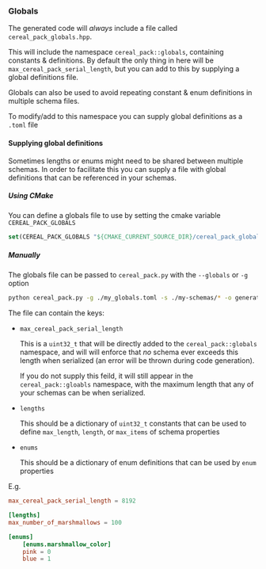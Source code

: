 ### Globals
The generated code will _always_ include a file called `cereal_pack_globals.hpp`.

This will include the namespace `cereal_pack::globals`, containing constants &
definitions. By default the only thing in here will be `max_cereal_pack_serial_length`,
but you can add to this by supplying a global definitions file.

Globals can also be used to avoid repeating constant & enum definitions in multiple
schema files.

To modify/add to this namespace you can supply global definitions as a `.toml` file

#### Supplying global definitions
Sometimes lengths or enums might need to be shared between multiple schemas. In
order to facilitate this you can supply a file with global definitions
that can be referenced in your schemas.

##### Using CMake
You can define a globals file to use by setting the cmake variable `CEREAL_PACK_GLOBALS`
```cmake
set(CEREAL_PACK_GLOBALS "${CMAKE_CURRENT_SOURCE_DIR}/cereal_pack_globals.toml")
```

##### Manually
The globals file can be passed to `cereal_pack.py` with the `--globals` or `-g` option
```sh
python cereal_pack.py -g ./my_globals.toml -s ./my-schemas/* -o generated-classes/
```

The file can contain the keys:
* `max_cereal_pack_serial_length`

    This is a `uint32_t` that will be directly added to the `cereal_pack::globals`
    namespace, and will will enforce that _no_ schema ever exceeds this length
    when serialized (an error will be thrown during code generation).

    If you do not supply this feild, it will still appear in the `cereal_pack::gloabls`
    namespace, with the maximum length that any of your schemas can be when serialized.

* `lengths`

    This should be a dictionary of `uint32_t` constants that can be used to define
    `max_length`, `length`, or `max_items` of schema properties

* `enums`

    This should be a dictionary of enum definitions that can be used by `enum`
    properties

E.g.
```toml
max_cereal_pack_serial_length = 8192

[lengths]
max_number_of_marshmallows = 100

[enums]
    [enums.marshmallow_color]
    pink = 0
    blue = 1
```
